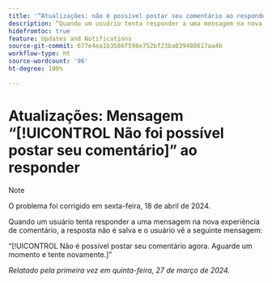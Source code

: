 ```yaml
---
title: '“Atualizações: não é possível postar seu comentário ao responder”'
description: “Quando um usuário tenta responder a uma mensagem na nova experiência de comentário, a resposta não é salva e o usuário vê uma mensagem.”
hidefromtoc: true
feature: Updates and Notifications
source-git-commit: 677e4ea1b3586f598e752bf23ba039488617aa4b
workflow-type: ht
source-wordcount: '96'
ht-degree: 100%

---
```



# Atualizações: Mensagem “[!UICONTROL Não foi possível postar seu comentário]” ao responder

>[!NOTE]
>
>O problema foi corrigido em sexta-feira, 18 de abril de 2024.

Quando um usuário tenta responder a uma mensagem na nova experiência de comentário, a resposta não é salva e o usuário vê a seguinte mensagem:

“[!UICONTROL Não é possível postar seu comentário agora. Aguarde um momento e tente novamente.]”

_Relatado pela primeira vez em quinta-feira, 27 de março de 2024._

